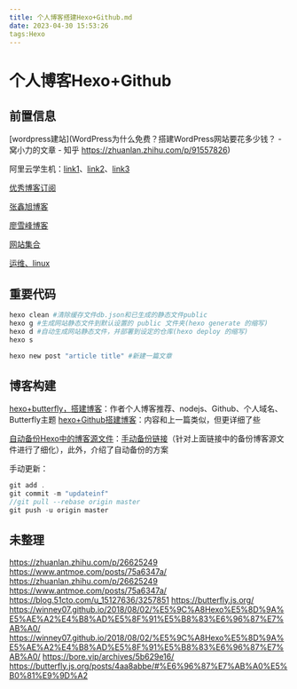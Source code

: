 ```yaml
---
title: 个人博客搭建Hexo+Github.md
date: 2023-04-30 15:53:26
tags:Hexo
---
```


# 个人博客Hexo+Github

## 前置信息

[wordpress建站](WordPress为什么免费？搭建WordPress网站要花多少钱？ - 窝小力的文章 - 知乎 https://zhuanlan.zhihu.com/p/91557826)

阿里云学生机：[link1](https://developer.aliyun.com/article/872989)、[link2](https://developer.aliyun.com/plan/student)、[link3](https://developer.aliyun.com/article/766669)

[优秀博客订阅](https://www.ohyee.cc/friends)

[张鑫旭博客](https://www.zhangxinxu.com/)

[廖雪峰博客](https://www.liaoxuefeng.com/)

[网站集合](http://www.webhub123.com/#/home/more)

[运维、linux](https://www.lutixia.cn/)

## 重要代码

```python
hexo clean #清除缓存文件db.json和已生成的静态文件public
hexo g #生成网站静态文件到默认设置的 public 文件夹(hexo generate 的缩写)
hexo d #自动生成网站静态文件，并部署到设定的仓库(hexo deploy 的缩写)
hexo s

hexo new post "article title" #新建一篇文章
```

## 博客构建

[hexo+butterfly，搭建博客](https://juejin.cn/post/7111237168168697886)：作者个人博客推荐、nodejs、Github、个人域名、Butterfly主题
[hexo+Github搭建博客](https://zhuanlan.zhihu.com/p/35668237)：内容和上一篇类似，但更详细了些

[自动备份Hexo中的博客源文件](https://cloud.tencent.com/developer/article/1964356)：[手动备份链接](https://blog.51cto.com/u_12877374/2853805)（针对上面链接中的备份博客源文件进行了细化），此外，介绍了自动备份的方案

手动更新：

```c
git add .
git commit -m "updateinf"
//git pull --rebase origin master
git push -u origin master
```

## 未整理

https://zhuanlan.zhihu.com/p/26625249
https://www.antmoe.com/posts/75a6347a/
https://zhuanlan.zhihu.com/p/26625249
https://www.antmoe.com/posts/75a6347a/
https://blog.51cto.com/u_15127636/3257851
https://butterfly.js.org/
https://winney07.github.io/2018/08/02/%E5%9C%A8Hexo%E5%8D%9A%E5%AE%A2%E4%B8%AD%E5%8F%91%E5%B8%83%E6%96%87%E7%AB%A0/
https://winney07.github.io/2018/08/02/%E5%9C%A8Hexo%E5%8D%9A%E5%AE%A2%E4%B8%AD%E5%8F%91%E5%B8%83%E6%96%87%E7%AB%A0/
https://bore.vip/archives/5b629e16/
https://butterfly.js.org/posts/4aa8abbe/#%E6%96%87%E7%AB%A0%E5%B0%81%E9%9D%A2



